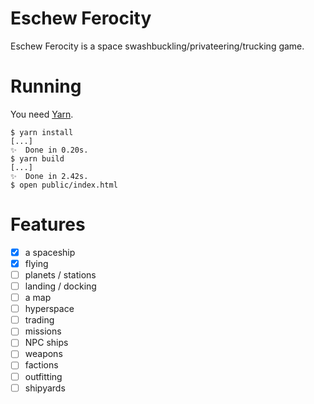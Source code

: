 # Eschew Ferocity

Eschew Ferocity is a space swashbuckling/privateering/trucking game.

# Running

You need [Yarn].

```shell
$ yarn install
[...]
✨  Done in 0.20s.
$ yarn build
[...]
✨  Done in 2.42s.
$ open public/index.html
```

[Yarn]: https://yarnpkg.com

# Features

- [x] a spaceship
- [x] flying
- [ ] planets / stations
- [ ] landing / docking
- [ ] a map
- [ ] hyperspace
- [ ] trading
- [ ] missions
- [ ] NPC ships
- [ ] weapons
- [ ] factions
- [ ] outfitting
- [ ] shipyards
